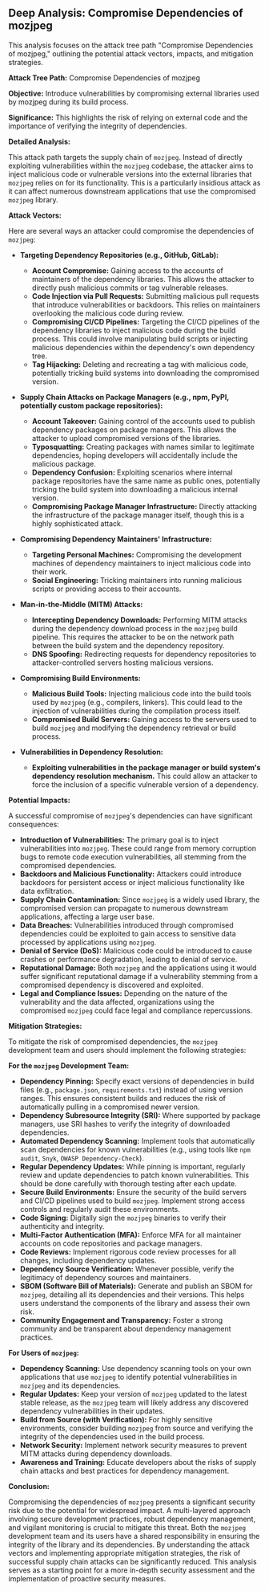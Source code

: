 ## Deep Analysis: Compromise Dependencies of mozjpeg

This analysis focuses on the attack tree path "Compromise Dependencies of mozjpeg," outlining the potential attack vectors, impacts, and mitigation strategies.

**Attack Tree Path:** Compromise Dependencies of mozjpeg

**Objective:** Introduce vulnerabilities by compromising external libraries used by mozjpeg during its build process.

**Significance:** This highlights the risk of relying on external code and the importance of verifying the integrity of dependencies.

**Detailed Analysis:**

This attack path targets the supply chain of `mozjpeg`. Instead of directly exploiting vulnerabilities within the `mozjpeg` codebase, the attacker aims to inject malicious code or vulnerable versions into the external libraries that `mozjpeg` relies on for its functionality. This is a particularly insidious attack as it can affect numerous downstream applications that use the compromised `mozjpeg` library.

**Attack Vectors:**

Here are several ways an attacker could compromise the dependencies of `mozjpeg`:

* **Targeting Dependency Repositories (e.g., GitHub, GitLab):**
    * **Account Compromise:** Gaining access to the accounts of maintainers of the dependency libraries. This allows the attacker to directly push malicious commits or tag vulnerable releases.
    * **Code Injection via Pull Requests:** Submitting malicious pull requests that introduce vulnerabilities or backdoors. This relies on maintainers overlooking the malicious code during review.
    * **Compromising CI/CD Pipelines:** Targeting the CI/CD pipelines of the dependency libraries to inject malicious code during the build process. This could involve manipulating build scripts or injecting malicious dependencies within the dependency's own dependency tree.
    * **Tag Hijacking:** Deleting and recreating a tag with malicious code, potentially tricking build systems into downloading the compromised version.

* **Supply Chain Attacks on Package Managers (e.g., npm, PyPI, potentially custom package repositories):**
    * **Account Takeover:** Gaining control of the accounts used to publish dependency packages on package managers. This allows the attacker to upload compromised versions of the libraries.
    * **Typosquatting:** Creating packages with names similar to legitimate dependencies, hoping developers will accidentally include the malicious package.
    * **Dependency Confusion:** Exploiting scenarios where internal package repositories have the same name as public ones, potentially tricking the build system into downloading a malicious internal version.
    * **Compromising Package Manager Infrastructure:** Directly attacking the infrastructure of the package manager itself, though this is a highly sophisticated attack.

* **Compromising Dependency Maintainers' Infrastructure:**
    * **Targeting Personal Machines:** Compromising the development machines of dependency maintainers to inject malicious code into their work.
    * **Social Engineering:** Tricking maintainers into running malicious scripts or providing access to their accounts.

* **Man-in-the-Middle (MITM) Attacks:**
    * **Intercepting Dependency Downloads:** Performing MITM attacks during the dependency download process in the `mozjpeg` build pipeline. This requires the attacker to be on the network path between the build system and the dependency repository.
    * **DNS Spoofing:** Redirecting requests for dependency repositories to attacker-controlled servers hosting malicious versions.

* **Compromising Build Environments:**
    * **Malicious Build Tools:** Injecting malicious code into the build tools used by `mozjpeg` (e.g., compilers, linkers). This could lead to the injection of vulnerabilities during the compilation process itself.
    * **Compromised Build Servers:** Gaining access to the servers used to build `mozjpeg` and modifying the dependency retrieval or build process.

* **Vulnerabilities in Dependency Resolution:**
    * **Exploiting vulnerabilities in the package manager or build system's dependency resolution mechanism.** This could allow an attacker to force the inclusion of a specific vulnerable version of a dependency.

**Potential Impacts:**

A successful compromise of `mozjpeg`'s dependencies can have significant consequences:

* **Introduction of Vulnerabilities:** The primary goal is to inject vulnerabilities into `mozjpeg`. These could range from memory corruption bugs to remote code execution vulnerabilities, all stemming from the compromised dependencies.
* **Backdoors and Malicious Functionality:** Attackers could introduce backdoors for persistent access or inject malicious functionality like data exfiltration.
* **Supply Chain Contamination:**  Since `mozjpeg` is a widely used library, the compromised version can propagate to numerous downstream applications, affecting a large user base.
* **Data Breaches:** Vulnerabilities introduced through compromised dependencies could be exploited to gain access to sensitive data processed by applications using `mozjpeg`.
* **Denial of Service (DoS):**  Malicious code could be introduced to cause crashes or performance degradation, leading to denial of service.
* **Reputational Damage:**  Both `mozjpeg` and the applications using it would suffer significant reputational damage if a vulnerability stemming from a compromised dependency is discovered and exploited.
* **Legal and Compliance Issues:**  Depending on the nature of the vulnerability and the data affected, organizations using the compromised `mozjpeg` could face legal and compliance repercussions.

**Mitigation Strategies:**

To mitigate the risk of compromised dependencies, the `mozjpeg` development team and users should implement the following strategies:

**For the `mozjpeg` Development Team:**

* **Dependency Pinning:**  Specify exact versions of dependencies in build files (e.g., `package.json`, `requirements.txt`) instead of using version ranges. This ensures consistent builds and reduces the risk of automatically pulling in a compromised newer version.
* **Dependency Subresource Integrity (SRI):** Where supported by package managers, use SRI hashes to verify the integrity of downloaded dependencies.
* **Automated Dependency Scanning:** Implement tools that automatically scan dependencies for known vulnerabilities (e.g., using tools like `npm audit`, `Snyk`, `OWASP Dependency-Check`).
* **Regular Dependency Updates:** While pinning is important, regularly review and update dependencies to patch known vulnerabilities. This should be done carefully with thorough testing after each update.
* **Secure Build Environments:** Ensure the security of the build servers and CI/CD pipelines used to build `mozjpeg`. Implement strong access controls and regularly audit these environments.
* **Code Signing:** Digitally sign the `mozjpeg` binaries to verify their authenticity and integrity.
* **Multi-Factor Authentication (MFA):** Enforce MFA for all maintainer accounts on code repositories and package managers.
* **Code Reviews:** Implement rigorous code review processes for all changes, including dependency updates.
* **Dependency Source Verification:**  Whenever possible, verify the legitimacy of dependency sources and maintainers.
* **SBOM (Software Bill of Materials):** Generate and publish an SBOM for `mozjpeg`, detailing all its dependencies and their versions. This helps users understand the components of the library and assess their own risk.
* **Community Engagement and Transparency:** Foster a strong community and be transparent about dependency management practices.

**For Users of `mozjpeg`:**

* **Dependency Scanning:**  Use dependency scanning tools on your own applications that use `mozjpeg` to identify potential vulnerabilities in `mozjpeg` and its dependencies.
* **Regular Updates:** Keep your version of `mozjpeg` updated to the latest stable release, as the `mozjpeg` team will likely address any discovered dependency vulnerabilities in their updates.
* **Build from Source (with Verification):**  For highly sensitive environments, consider building `mozjpeg` from source and verifying the integrity of the dependencies used in the build process.
* **Network Security:** Implement network security measures to prevent MITM attacks during dependency downloads.
* **Awareness and Training:** Educate developers about the risks of supply chain attacks and best practices for dependency management.

**Conclusion:**

Compromising the dependencies of `mozjpeg` presents a significant security risk due to the potential for widespread impact. A multi-layered approach involving secure development practices, robust dependency management, and vigilant monitoring is crucial to mitigate this threat. Both the `mozjpeg` development team and its users have a shared responsibility in ensuring the integrity of the library and its dependencies. By understanding the attack vectors and implementing appropriate mitigation strategies, the risk of successful supply chain attacks can be significantly reduced. This analysis serves as a starting point for a more in-depth security assessment and the implementation of proactive security measures.
